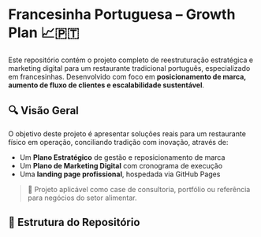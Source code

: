# Francesinha Portuguesa – Growth Plan 📈🇵🇹

Este repositório contém o projeto completo de reestruturação estratégica e marketing digital para um restaurante tradicional português, especializado em francesinhas. Desenvolvido com foco em **posicionamento de marca, aumento de fluxo de clientes e escalabilidade sustentável**.

## 🔍 Visão Geral

O objetivo deste projeto é apresentar soluções reais para um restaurante físico em operação, conciliando tradição com inovação, através de:

- Um **Plano Estratégico** de gestão e reposicionamento de marca
- Um **Plano de Marketing Digital** com cronograma de execução
- Uma **landing page profissional**, hospedada via GitHub Pages

> 🎯 Projeto aplicável como case de consultoria, portfólio ou referência para negócios do setor alimentar.

## 📂 Estrutura do Repositório
